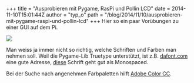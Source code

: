 +++
title = "Ausprobieren mit Pygame, RasPi und Pollin LCD"
date = 2014-11-10T15:01:44Z
author = "typ_o"
path = "/blog/2014/11/10/ausprobieren-mit-pygame-raspi-und-pollin-lcd"
+++
Hier so ein paar Vorübungen zu einer GUI auf dem Pi.  
  
[![](https://flipdot.org/blog/uploads/pygame_mockup.serendipityThumb.jpg)](https://flipdot.org/blog/uploads/pygame_mockup.jpg)  
  
Man weiss ja immer nicht so richtig, welche Schriften und Farben man
nehmen soll. Weil die Pygame-Lib Truetype unterstützt, ist z.B.
[dafont.com](http://www.dafont.com/) eine gute Adresse,
[diese](http://www.dafont.com/white-rabbit.font) Schrift geht gut als
Monospaced.  
  
Bei der Suche nach angenehmen Farbpaletten hilft [Adobe Color
CC](https://color.adobe.com/de/explore/most-popular/?time=all).
